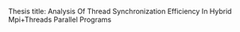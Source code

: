 Thesis title: Analysis Of Thread Synchronization Efficiency In Hybrid Mpi+Threads Parallel Programs
